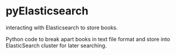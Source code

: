 # pyElasticsearch
interacting with Elasticsearch to store books.

Python code to break apart books in text file format and store into ElasticSearch cluster for later searching.
